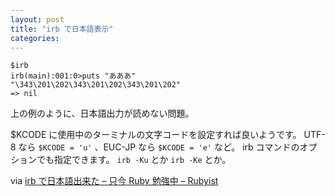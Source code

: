 ```yaml
---
layout: post
title: "irb で日本語表示"
categories:
---
```


```
$irb
irb(main):001:0>puts "あああ"
"\343\201\202\343\201\202\343\201\202"
=> nil
```

上の例のように、日本語出力が読めない問題。

\$KCODE に使用中のターミナルの文字コードを設定すれば良いようです。
UTF-8 なら `$KCODE = 'u'` 、EUC-JP なら `$KCODE = 'e'` など。
irb コマンドのオプションでも指定できます。
`irb -Ku` とか `irb -Ke` とか。

via [irb で日本語出来た &#8211; 只今 Ruby 勉強中 &#8211; Rubyist](http://rubyist.g.hatena.ne.jp/gaba/20060702/p6)
